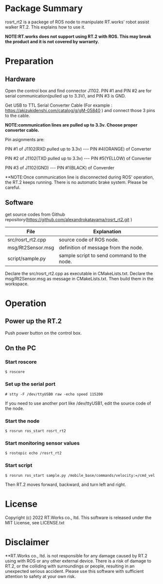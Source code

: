 # Package Summary

rosrt_rt2 is a packege of ROS node to manipulate RT.works' robot assist walker RT.2.
This explains how to use it.

**NOTE:RT.works does not support using RT.2 with ROS. This may break the product and it is not covered by warranty.**

# Preparation

## Hardware

Open the control box and find connector J1102.
PIN #1 and PIN #2 are for serial communication(pulled up to 3.3V), and PIN #3 is GND.

Get USB to TTL Serial Converter Cable
(For example : https://akizukidenshi.com/catalog/g/gM-05840 )
and connect those 3 pins to the cable.

**NOTE:communication lines are pulled up to 3.3v. Choose proper converter cable.**

Pin asignments are:

PIN #1 of J1102(RXD pulled up to 3.3v) --- PIN #4(ORANGE) of Converter

PIN #2 of J1102(TXD pulled up to 3.3v) --- PIN #5(YELLOW) of Converter

PIN #3 of J1102(GND) --- PIN #1(BLACK) of Converder

**NOTE:Once communication line is disconnected during ROS' operation, the RT.2 keeps running. There is no automatic brake system. Please be careful.

## Software

get source codes from Github repository(https://github.com/alexandrokatayama/rosrt_rt2.git )

File	|Explanation
--	|--
src/rosrt_rt2.cpp | source code of ROS node.
msg/Rt2Sensor.msg | definition of message from the node.
script/sample.py  | sample script to send command to the node.

Declare the src/rosrt_rt2.cpp as executable in CMakeLists.txt.
Declare the msg/Rt2Sensor.msg as message in CMakeLists.txt.
Then build them in the workspace.

# Operation

## Power up the RT.2

Push power button on the control box.

## On the PC

### Start roscore
	$ roscore
### Set up the serial port
```
# stty -F /dev/ttyUSB0 raw -echo speed 115200
```
If you need to use another port like /dev/ttyUSB1, edit the source code of the node.
### Start the node
```
$ rosrun ros_start rosrt_rt2
```
### Start monitoring sensor values
```
$ rostopic echo /rosrt_rt2
```
### Start script
```
$ rosrun ros_start sample.py /mobile_base/commands/velocity:=/cmd_vel
```
Then RT.2 moves forward, backward, and turn left and right.

# License

Copyright (c) 2022 RT.Works co., ltd.
This software is released under the MIT License, see LICENSE.txt

# Disclaimer

**RT.Works co., ltd. is not responsible for any damage caused by RT.2 using with ROS or any other external device.
There is a risk of damage to RT.2, or the colliding with surroundings or people, resulting in an unexpected serious accident.
Please use this software with sufficient attention to safety at your own risk.
